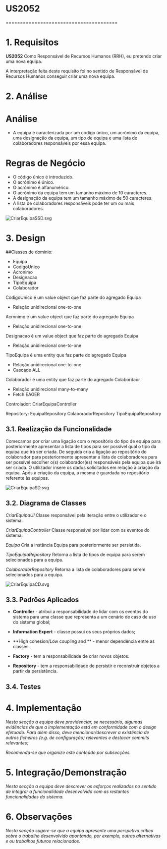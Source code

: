 # US2052
=======================================


# 1. Requisitos

**US2052** Como Responsável de Recursos Humanos (RRH), eu pretendo criar uma nova equipa.

A interpretação feita deste requisito foi no sentido de Responsável de Recursos Humanos conseguir criar uma nova equipa.

# 2. Análise

# Análise

* A equipa é caracterizada por um código único, um acrónimo da equipa, uma designação da equipa, um tipo de equipa e uma lista de colaboradores responsáveis por essa equipa.

# Regras de Negócio

* O código único é introduzido.
* O acrónimo é único.
* O acrónimo é alfanumérico.
* O acrónimo da equipa tem um tamanho máximo de 10 caracteres.
* A designação da equipa tem um tamanho máximo de 50 caracteres.
* A lista de colaboradores responsáveis pode ter um ou mais colaboradores.


![CriarEquipaSSD.svg](CriarEquipaSSD.svg)


# 3. Design

##Classes de domínio:

* Equipa
* CodigoUnico
* Acronimo
* Designacao
* TipoEquipa
* Colaborador

CodigoUnico é um value object que faz parte do agregado Equipa

* Relação unidirecional one-to-one

Acronimo é um value object que faz parte do agregado Equipa

* Relação unidirecional one-to-one

Designacao é um value object que faz parte do agregado Equipa

* Relação unidirecional one-to-one

TipoEquipa é uma entity que faz parte do agregado Equipa

* Relação unidirecional one-to-one
* Cascade ALL

Colaborador é uma entity que faz parte do agregado Colabordaor

* Relação unidirecional many-to-many
* Fetch EAGER

Controlador: CriarEquipaController

Repository: EquipaRepository
	    ColaboradorRepository
	    TipoEquipaRepository

## 3.1. Realização da Funcionalidade

Comecamos por criar uma ligação com o repositório do tipo de equipa para posteriormente apresentar a lista de tipos para ser possível qual o tipo da equipa que irá ser criada.
De seguida cria a ligação ao repositório do colaborador para posteriormente apresentar a lista de colaboradores para ser possível escolher o(s) colaborador(es) responsáveis pela equipa que irá ser criada.
O utilizador insere os dados solicitados em relação à criação da equipa.
Após a criação da equipa, a mesma é guardada no repositório referente às equipas.


![CriarEquipaSD.svg](CriarEquipaSD.svg)

## 3.2. Diagrama de Classes

*CriarEquipaUI*
Classe responsável pela iteração entre o utilizador e o sistema.

*CriarEquipaController*
Classe responsável por lidar com os eventos do sistema.

*Equipa*
Cria a instância Equipa para posteriormente ser persistida.

*TipoEquipaRepository*
Retorna a lista de tipos de equipa para serem selecionados para a equipa.

*ColaboradorRepository*
Retorna a lista de colaboradores para serem selecionados para a equipa.


![CriarEquipaCD.svg](CriarEquipaCD.svg)

## 3.3. Padrões Aplicados


* **Controller** - atribui a responsabilidade de lidar com os eventos do sistema para uma classe que representa a um cenário de caso de uso do sistema global;

* **Information Expert** - classe possui os seus próprios dados;

* **High cohesion/Low coupling and ** - menor dependência entre as classes.

* **Factory** - tem a responsabilidade de criar novos objetos.

* **Repository** - tem a responsabilidade de persistir e reconstruir objetos a partir da persistência.


## 3.4. Testes 

# 4. Implementação

*Nesta secção a equipa deve providenciar, se necessário, algumas evidências de que a implementação está em conformidade com o design efetuado. Para além disso, deve mencionar/descrever a existência de outros ficheiros (e.g. de configuração) relevantes e destacar commits relevantes;*

*Recomenda-se que organize este conteúdo por subsecções.*

# 5. Integração/Demonstração

*Nesta secção a equipa deve descrever os esforços realizados no sentido de integrar a funcionalidade desenvolvida com as restantes funcionalidades do sistema.*

# 6. Observações

*Nesta secção sugere-se que a equipa apresente uma perspetiva critica sobre o trabalho desenvolvido apontando, por exemplo, outras alternativas e ou trabalhos futuros relacionados.*

